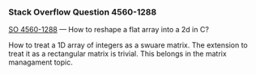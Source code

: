 ### Stack Overflow Question 4560-1288

[SO 4560-1288](https://stackoverflow.com/q/45601288) &mdash;
How to reshape a flat array into a 2d in C?

How to treat a 1D array of integers as a swuare matrix.
The extension to treat it as a rectangular matrix is trivial.
This belongs in the matrix managament topic.
